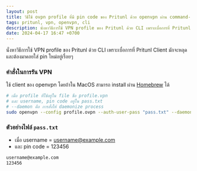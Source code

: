 ```yaml
---
layout: post
title: วิธีใช้ ovpn profile ที่มี pin code ของ Pritunl ด้วย openvpn ผ่าน command-line
tags: pritunl, vpn, openvpn, cli
description: นั่งหาวิธีการใช้ VPN profile ของ Pritunl ด้วย CLI เพราะเบื่อการที่ Pritunl Client มักจะหลุดและต้องมาคอยใส่ pin ใหม่อยู่เรื่อยๆ
date: 2024-04-17 16:47 +0700
---
```


นั่งหาวิธีการใช้ VPN profile ของ Pritunl ด้วย CLI เพราะเบื่อการที่ Pritunl Client มักจะหลุดและต้องมาคอยใส่ pin ใหม่อยู่เรื่อยๆ

### คำสั่งในการรัน VPN

ใช้ client ของ openvpn โดยถ้าใน MacOS สามารถ install ผ่าน [Homebrew](https://formulae.brew.sh/formula/openvpn) ได้

```sh
# เมื่อ profile ที่ใช้อยู่ใน file ชื่อ profile.vpn
# และ username, pin code อยู่ใน pass.txt
# --daemon คือ การสั่งให้ daemonize process
sudo openvpn --config profile.ovpn --auth-user-pass "pass.txt" --daemon
```

### ตัวอย่างไฟล์ `pass.txt`

- เมื่อ username = username@example.com
- และ pin code = 123456

```sh
username@example.com
123456
```
